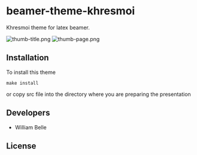 beamer-theme-khresmoi
=====================

Khresmoi theme for latex beamer.

![thumb-title.png](https://raw.github.com/healthonnet/beamer-theme-khresmoi/master/examples/thumb-title.png)
![thumb-page.png](https://raw.github.com/healthonnet/beamer-theme-khresmoi/master/examples/thumb-page.png)

Installation
------------

To install this theme

    make install
    
or copy src file into the directory where you are preparing the presentation

Developers
-----------

- William Belle

License
-----------

